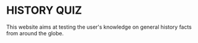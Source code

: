 # HISTORY QUIZ
This website aims at testing the user's knowledge on general history facts from around the globe.
